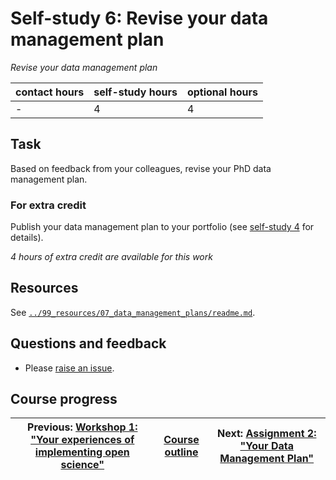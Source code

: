 # Self-study 6: Revise your data management plan
_*Revise your data management plan*_

| contact hours | self-study hours | optional hours |
|---|---|---|
| - | 4 | 4 |

## Task
Based on feedback from your colleagues, revise your PhD data management plan.

### For extra credit
Publish your data management plan to your portfolio (see [self-study 4](../08_selfstudy4/readme.md) for details).

_4 hours of extra credit are available for this work_

## Resources
See [`../99_resources/07_data_management_plans/readme.md`](../99_resources/07_data_management_plans/readme.md).

## Questions and feedback
- Please [raise an issue](../../../issues).

## Course progress
| Previous: [Workshop 1: "Your experiences of implementing open science"](../12_workshop1/readme.md) | [Course outline](../readme.md#course-outline) | Next: [Assignment 2: "Your Data Management Plan"](../14_assignment2/readme.md) |
|---|---|---|
